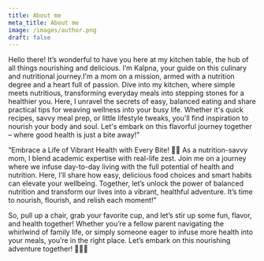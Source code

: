 ```yaml
---
title: About me
meta_title: About me
image: /images/author.png
draft: false
---
```


Hello there! It’s wonderful to have you here at my kitchen table, the hub of all things nourishing and delicious. I’m Kalpna, your guide on this culinary and nutritional journey.I'm a mom on a mission, armed with a nutrition degree and a heart full of passion. Dive into my kitchen, where simple meets nutritious, transforming everyday meals into stepping stones for a healthier you. Here, I unravel the secrets of easy, balanced eating and share practical tips for weaving wellness into your busy life. Whether it's quick recipes, savvy meal prep, or little lifestyle tweaks, you'll find inspiration to nourish your body and soul. Let's embark on this flavorful journey together – where good health is just a bite away!"





“Embrace a Life of Vibrant Health with Every Bite! 🌱✨ As a nutrition-savvy mom, I blend academic expertise with real-life zest. Join me on a journey where we infuse day-to-day living with the full potential of health and nutrition. Here, I’ll share how easy, delicious food choices and smart habits can elevate your wellbeing. Together, let’s unlock the power of balanced nutrition and transform our lives into a vibrant, healthful adventure. It’s time to nourish, flourish, and relish each moment!”

So, pull up a chair, grab your favorite cup, and let’s stir up some fun, flavor, and health together! Whether you’re a fellow parent navigating the whirlwind of family life, or simply someone eager to infuse more health into your meals, you’re in the right place. Let’s embark on this nourishing adventure together! 🥄🍏📖
